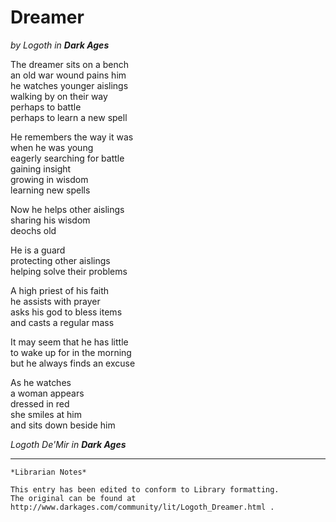 # Dreamer  

_by Logoth in **Dark Ages**_

The dreamer sits on a bench  
an old war wound pains him  
he watches younger aislings  
walking by on their way  
perhaps to battle  
perhaps to learn a new spell

He remembers the way it was  
when he was young  
eagerly searching for battle  
gaining insight  
growing in wisdom  
learning new spells

Now he helps other aislings  
sharing his wisdom  
deochs old

He is a guard  
protecting other aislings  
helping solve their problems

A high priest of his faith  
he assists with prayer  
asks his god to bless items  
and casts a regular mass

It may seem that he has little  
to wake up for in the morning  
but he always finds an excuse

As he watches  
a woman appears  
dressed in red  
she smiles at him  
and sits down beside him

_Logoth De'Mir in **Dark Ages**_

***

```
*Librarian Notes*

This entry has been edited to conform to Library formatting.
The original can be found at http://www.darkages.com/community/lit/Logoth_Dreamer.html .
```

